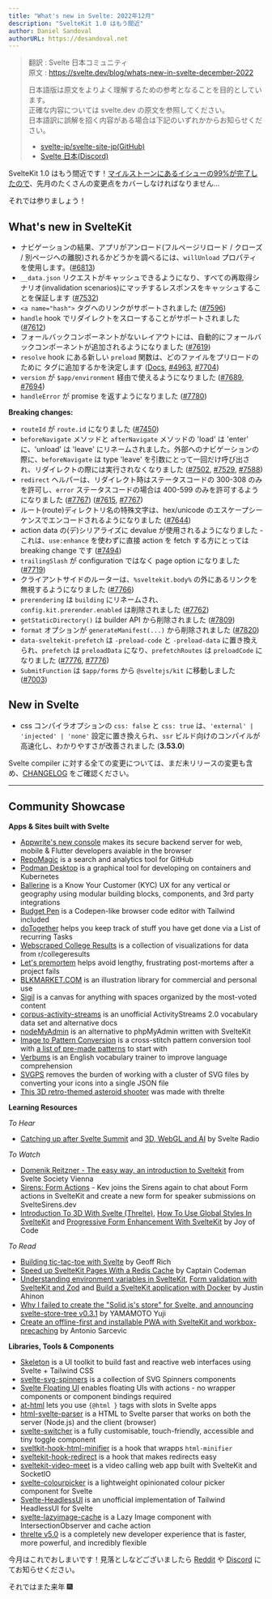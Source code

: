 ```yaml
---
title: "What's new in Svelte: 2022年12月"
description: "SvelteKit 1.0 はもう間近"
author: Daniel Sandoval
authorURL: https://desandoval.net
---
```

> 翻訳 : Svelte 日本コミュニティ  
> 原文 : https://svelte.dev/blog/whats-new-in-svelte-december-2022
>
> 日本語版は原文をよりよく理解するための参考となることを目的としています。  
> 正確な内容については svelte.dev の原文を参照してください。  
> 日本語訳に誤解を招く内容がある場合は下記のいずれかからお知らせください。
>
> - [svelte-jp/svelte-site-jp(GitHub)](https://github.com/svelte-jp/svelte-site-jp)
> - [Svelte 日本(Discord)](https://discord.com/invite/YTXq3ZtBbx)

SvelteKit 1.0 はもう間近です！[マイルストーンにあるイシューの99%が完了したので](https://github.com/sveltejs/kit/milestone/2)、先月のたくさんの変更点をカバーしなければなりません…

それでは参りましょう！

## What's new in SvelteKit
- ナビゲーションの結果、アプリがアンロード(フルページリロード / クローズ / 別ページへの離脱)されるかどうかを調べるには、`willUnload` プロパティを使用します。([#6813](https://github.com/sveltejs/kit/pull/6813))
- `__data.json` リクエストがキャッシュできるようになり、すべての再取得シナリオ(invalidation scenarios)にマッチするレスポンスをキャッシュすることを保証します ([#7532](https://github.com/sveltejs/kit/pull/7532))
- `<a name="hash">` タグへのリンクがサポートされました ([#7596](https://github.com/sveltejs/kit/pull/7596))
- `handle` hook でリダイレクトをスローすることがサポートされました ([#7612](https://github.com/sveltejs/kit/pull/7612))
- フォールバックコンポーネントがないレイアウトには、自動的にフォールバックコンポーネントが追加されるようになりました ([#7619](https://github.com/sveltejs/kit/pull/7619))
- `resolve` hook にある新しい `preload` 関数は、どのファイルをプリロードのために <head> タグに追加するかを決定します ([Docs](https://kit.svelte.jp/docs/hooks#server-hooks-handle), [#4963](https://github.com/sveltejs/kit/pull/4963), [#7704](https://github.com/sveltejs/kit/pull/7704))
- `version` が `$app/environment` 経由で使えるようになりました ([#7689](https://github.com/sveltejs/kit/pull/7689), [#7694](https://github.com/sveltejs/kit/pull/7694))
- `handleError` が promise を返すようになりました ([#7780](https://github.com/sveltejs/kit/pull/7780))


**Breaking changes:**
- `routeId` が `route.id` になりました ([#7450](https://github.com/sveltejs/kit/pull/7450))
- `beforeNavigate` メソッドと `afterNavigate` メソッドの 'load' は 'enter' に、'unload' は 'leave' にリネームされました。外部へのナビゲーションの際に、`beforeNavigate` は type 'leave' を引数にとって一回だけ呼び出され、リダイレクトの際には実行されなくなりました ([#7502](https://github.com/sveltejs/kit/pull/7502), [#7529](https://github.com/sveltejs/kit/pull/7529), [#7588](https://github.com/sveltejs/kit/pull/7588))
- `redirect` ヘルパーは、リダイレクト時はステータスコードの 300-308 のみを許可し、`error` ステータスコードの場合は 400-599 のみを許可するようになりました ([#7767](https://github.com/sveltejs/kit/pull/7767)) ([#7615](https://github.com/sveltejs/kit/pull/7615), [#7767](https://github.com/sveltejs/kit/pull/7767))
- ルート(route)ディレクトリ名の特殊文字は、hex/unicode のエスケープシーケンスでエンコードされるようになりました ([#7644](https://github.com/sveltejs/kit/pull/7644))
- action data の(デ)シリアライズに devalue が使用されるようになりました - これは、`use:enhance` を使わずに直接 action を fetch する方にとっては breaking change です ([#7494](https://github.com/sveltejs/kit/pull/7494))
- `trailingSlash` が configuration ではなく page option になりました ([#7719](https://github.com/sveltejs/kit/pull/7719))
- クライアントサイドのルーターは、`%sveltekit.body%` の外にあるリンクを無視するようになりました ([#7766](https://github.com/sveltejs/kit/pull/7766))
- `prerendering` は `building` にリネームされ、`config.kit.prerender.enabled` は削除されました ([#7762](https://github.com/sveltejs/kit/pull/7762))
- `getStaticDirectory()` は builder API から削除されました ([#7809](https://github.com/sveltejs/kit/pull/7809))
- `format` オプションが `generateManifest(...)` から削除されました ([#7820](https://github.com/sveltejs/kit/pull/7820))
- `data-sveltekit-prefetch` は `-preload-code` と `-preload-data` に置き換えられ、`prefetch` は `preloadData` になり、`prefetchRoutes` は `preloadCode` になりました ([#7776](https://github.com/sveltejs/kit/pull/7776), [#7776](https://github.com/sveltejs/kit/pull/7776))
- `SubmitFunction` は `$app/forms` から `@sveltejs/kit` に移動しました ([#7003](https://github.com/sveltejs/kit/pull/7003))

## New in Svelte
- css コンパイラオプションの `css: false` と `css: true` は、`'external' | 'injected' | 'none'` 設定に置き換えられ、`ssr` ビルド向けのコンパイルが高速化し、わかりやすさが改善されました (**3.53.0**)

Svelte compiler に対する全ての変更については、まだ未リリースの変更も含め、[CHANGELOG](https://github.com/sveltejs/svelte/blob/master/CHANGELOG.md) をご確認ください。

---

## Community Showcase

**Apps & Sites built with Svelte**
- [Appwrite's new console](https://github.com/appwrite/console) makes its secure backend server for web, mobile & Flutter developers avaiable in the browser
- [RepoMagic](https://www.repomagic.com/) is a search and analytics tool for GitHub
- [Podman Desktop](https://github.com/containers/podman-desktop) is a graphical tool for developing on containers and Kubernetes
- [Ballerine](https://github.com/ballerine-io/ballerine) is a Know Your Customer (KYC) UX for any vertical or geography using modular building blocks, components, and 3rd party integrations
- [Budget Pen](https://github.com/Nico-Mayer/budget_pen) is a Codepen-like browser code editor with Tailwind included
- [doTogether](https://github.com/SarcevicAntonio/doTogether) helps you keep track of stuff you have get done via a List of recurring Tasks
- [Webscraped College Results](https://www.redditcollegeresults.com/) is a collection of visualizations for data from r/collegeresults
- [Let's premortem](https://letspremortem.com/) helps avoid lengthy, frustrating post-mortems after a project fails
- [BLKMARKET.COM](https://beta.blkmarket.com/) is an illustration library for commercial and personal use
- [Sigil](https://sigilspace.com/) is a canvas for anything with spaces organized by the most-voted content
- [corpus-activity-streams](https://github.com/ryanatkn/corpus-activity-streams) is an unofficial ActivityStreams 2.0 vocabulary data set and alternative docs 
- [nodeMyAdmin](https://github.com/Andrea055/nodeMyAdmin) is an alternative to phpMyAdmin written with SvelteKit
- [Image to Pattern Conversion](https://www.thread-bare.com/convert) is a cross-stitch pattern conversion tool with [a list of pre-made patterns](https://www.thread-bare.com/store) to start with
- [Verbums](https://verbums.vdoc.dev/) is an English vocabulary trainer to improve language comprehension
- [SVGPS](https://svgps.app/) removes the burden of working with a cluster of SVG files by converting your icons into a single JSON file
- [This 3D retro-themed asteroid shooter](https://photon-alexwarnes.vercel.app/showcase/asteroids) was made with threlte


**Learning Resources**

_To Hear_
- [Catching up after Svelte Summit](https://www.svelteradio.com/episodes/catching-up) and [3D, WebGL and AI](https://www.svelteradio.com/episodes/3d-webgl-and-ai) by Svelte Radio

_To Watch_
- [Domenik Reitzner - The easy way, an introduction to Sveltekit](https://www.youtube.com/watch?v=t-LKRrNedps) from Svelte Society Vienna
- [Sirens: Form Actions](https://www.youtube.com/watch?v=2OISk5-EHek) - Kev joins the Sirens again to chat about Form actions in SvelteKit and create a new form for speaker submissions on SvelteSirens.dev
- [Introduction To 3D With Svelte (Threlte)](https://www.youtube.com/watch?v=89LYeHOncVk), [How To Use Global Styles In SvelteKit](https://www.youtube.com/watch?v=jHSwChkx3TQ) and [Progressive Form Enhancement With SvelteKit](https://www.youtube.com/watch?v=6pv70d7i-3Q) by Joy of Code

_To Read_
- [Building tic-tac-toe with Svelte](https://geoffrich.net/posts/tic-tac-toe/) by Geoff Rich
- [Speed up SvelteKit Pages With a Redis Cache](https://www.captaincodeman.com/speed-up-sveltekit-pages-with-a-redis-cache) by Captain Codeman
- [Understanding environment variables in SvelteKit](https://www.okupter.com/blog/environment-variables-in-sveltekit), [Form validation with SvelteKit and Zod](https://www.okupter.com/blog/sveltekit-form-validation-with-zod) and [Build a SvelteKit application with Docker](https://www.okupter.com/blog/build-a-sveltekit-application-with-docker) by Justin Ahinon
- [Why I failed to create the "Solid.js's store" for Svelte, and announcing svelte-store-tree v0.3.1](https://dev.to/igrep/why-i-failed-to-create-the-solidjss-store-for-svelte-and-announcing-svelte-store-tree-v031-1am2) by YAMAMOTO Yuji
- [Create an offline-first and installable PWA with SvelteKit and workbox-precaching](https://www.sarcevic.dev/offline-first-installable-pwa-sveltekit-workbox-precaching) by Antonio Sarcevic



**Libraries, Tools & Components**
- [Skeleton](https://www.skeleton.dev/) is a UI toolkit to build fast and reactive web interfaces using Svelte + Tailwind CSS
- [svelte-svg-spinners](https://github.com/luluvia/svelte-svg-spinners) is a collection of SVG Spinners components
- [Svelte Floating UI](https://github.com/fedorovvvv/svelte-floating-ui) enables floating UIs with actions - no wrapper components or component bindings required
- [at-html](https://github.com/micha-lmxt/at-html) lets you use `{@html }` tags with slots in Svelte apps
- [html-svelte-parser](https://github.com/PatrickG/html-svelte-parser) is a HTML to Svelte parser that works on both the server (Node.js) and the client (browser)
- [svelte-switcher](https://github.com/rohitpotato/svelte-switcher) is a fully customisable, touch-friendly, accessible and tiny toggle component
- [sveltkit-hook-html-minifier](https://www.npmjs.com/package/@svackages/sveltkit-hook-html-minifier) is a hook that wrapps `html-minifier`
- [sveltekit-hook-redirect](https://www.npmjs.com/package/@svackages/sveltekit-hook-redirect) is a hook that makes redirects easy
- [sveltekit-video-meet](https://github.com/harshmangalam/sveltekit-video-meet) is a video calling web app built with SvelteKit and SocketIO
- [svelte-colourpicker](https://www.npmjs.com/package/svelte-colourpicker) is a lightweight opinionated colour picker component for Svelte
- [Svelte-HeadlessUI](https://captaincodeman.github.io/svelte-headlessui/) is an unofficial implementation of Tailwind HeadlessUI for Svelte
- [svelte-lazyimage-cache](https://github.com/binsarjr/svelte-lazyimage-cache) is a Lazy Image component with IntersectionObserver and cache action
- [threlte v5.0](https://www.reddit.com/r/sveltejs/comments/ywit18/threlte_v50_is_here_a_completely_new_developer/) is a completely new developer experience that is faster, more powerful, and incredibly flexible


今月はこれでおしまいです！見落としなどございましたら [Reddit](https://www.reddit.com/r/sveltejs/) や [Discord](https://discord.gg/svelte) にてお知らせください。

それではまた来年 🎆
